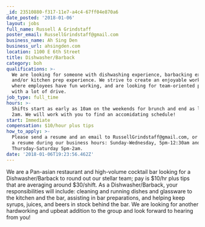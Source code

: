 ```yaml
---
_id: 23510880-f317-11e7-a4c4-67ff04e870a6
date_posted: '2018-01-06'
layout: jobs
full_name: Russell A Grindstaff
poster_email: RussellGrindstaff@gmail.com
business_name: Ah Sing Den
business_url: ahsingden.com
location: 1100 E 6th Street
title: Dishwasher/Barback
category: boh
qualifications: >-
  We are looking for someone with dishwashing experience, barbacking experience,
  and/or kitchen prep experience. We strive to create an enjoyable workplace
  where employees have fun working, and are looking for team-oriented people
  with a lot of drive.
job_type: full_time
hours: >-
  Shifts start as early as 10am on the weekends for brunch and end as late as
  2am. We will work with you to find an accomidating schedule!
start: Immediate
compensation: $10/hour plus tips
how_to_apply: >-
  Please send a resume and an email to RussellGrindstaff@gmail.com, or drop off
  a resume during our business hours: Sunday-Wednesday, 5pm-12:30am and
  Thursday-Saturday 5pm-2am.
date: '2018-01-06T19:23:56.462Z'
---
```

We are a Pan-asian restaurant and high-volume cocktail bar looking for a Dishwasher/Barback to round out our stellar team; pay is $10/hr plus tips that are averaging around $30/shift. As a Dishwasher/Barback, your responsibilities will include: cleaning and running dishes and glassware to the kitchen and the bar, assisting in bar preparations, and helping keep syrups, juices, and beers in stock behind the bar. We are looking for another hardworking and upbeat addition to the group and look forward to hearing from you!
